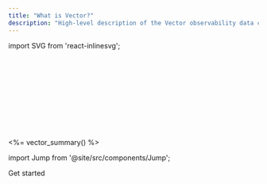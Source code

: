 ```yaml
---
title: "What is Vector?"
description: "High-level description of the Vector observability data collector and router."
---
```


import SVG from 'react-inlinesvg';

<SVG src="/img/components.svg" />

<%= vector_summary() %>

import Jump from '@site/src/components/Jump';

<Jump to="/docs/setup/guides/getting-started/">Get started</Jump>



